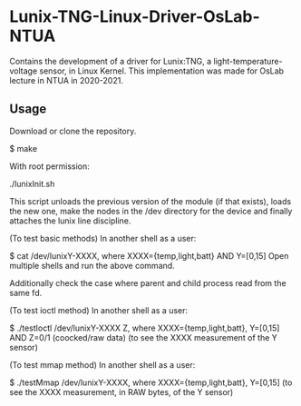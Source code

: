 # Lunix-TNG-Linux-Driver-OsLab-NTUA

Contains the development of a driver for Lunix:TNG, a light-temperature-voltage sensor, in Linux Kernel. This implementation was made for OsLab lecture in NTUA in 2020-2021.

## Usage

Download or clone the repository.

$ make

With root permission:

./lunixInit.sh

This script unloads the previous version of the module (if that exists), loads the new one, make the nodes in the /dev directory for the device and finally attaches the lunix line discipline.

(To test basic methods) In another shell as a user:

$ cat /dev/lunixY-XXXX, where XXXX={temp,light,batt} AND Y=[0,15]
Open multiple shells and run the above command.

Additionally check the case where parent and child process read from the same fd.

(To test ioctl method) In another shell as a user:

$ ./testIoctl /dev/lunixY-XXXX Z, where XXXX={temp,light,batt}, Y=[0,15] AND Z=0/1 
(coocked/raw data)
(to see the XXXX measurement of the Y sensor)

(To test mmap method) In another shell as a user:

$ ./testMmap /dev/lunixY-XXXX, where XXXX={temp,light,batt}, Y=[0,15]
(to see the XXXX measurement, in RAW bytes, of the Y sensor)
